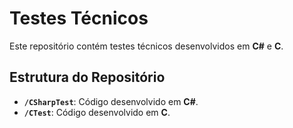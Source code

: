# Testes Técnicos

Este repositório contém testes técnicos desenvolvidos em **C#** e **C**.

## Estrutura do Repositório

- **`/CSharpTest`**: Código desenvolvido em **C#**.  
- **`/CTest`**: Código desenvolvido em **C**.

